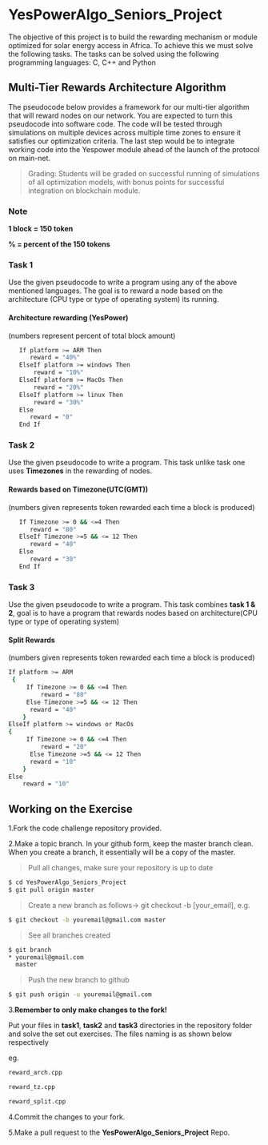 # YesPowerAlgo_Seniors_Project
The objective of this project is to build the rewarding mechanism or module optimized for solar energy access in Africa. To achieve this we must solve the following tasks. The tasks can be solved using the following programming languages: C, C++ and Python

## Multi-Tier Rewards Architecture Algorithm
The pseudocode below provides a framework for our multi-tier algorithm that will reward nodes on our network. You are expected to turn this pseudocode into software code. The code will be tested through simulations on multiple devices across multiple time zones to ensure it satisfies our optimization criteria. The last step would be to integrate working code into the Yespower module ahead of the launch of the protocol on main-net. 
>Grading: Students will be graded on successful running of simulations of all optimization models, with bonus points for successful integration on blockchain module.

### Note
**1 block = 150 token**

**% = percent of the 150 tokens**

### Task 1
Use the given pseudocode to write a program using any of the above mentioned languages. The goal is to reward a node based on the architecture (CPU type or type of operating system) its running.

#### Architecture rewarding (YesPower) 
(numbers represent percent of total block amount)
```sh  
   If platform >= ARM Then
      reward = "40%" 
   ElseIf platform >= windows Then
       reward = "10%" 
   ElseIf platform >= MacOs Then
       reward = "20%" 
   ElseIf platform >= linux Then
       reward = "30%" 
   Else
      reward = "0"
   End If

```

### Task 2
Use the given pseudocode to write a program. This task unlike task one uses **Timezones** in the rewarding of nodes.

####  Rewards based on Timezone(UTC(GMT)) 
(numbers given represents  token rewarded each time a block is produced)

```sh
   If Timezone >= 0 && <=4 Then
      reward = "80" 
   ElseIf Timezone >=5 && <= 12 Then
      reward = "40" 
   Else
      reward = "30"
   End If

```

### Task 3
Use the given pseudocode to write a program. This task combines **task 1 & 2**, goal is to have a program that rewards nodes based on architecture(CPU type or type of operating system)

####  Split Rewards 
(numbers given represents  token rewarded each time a block is produced)

```sh
If platform >= ARM 
 {
     If Timezone >= 0 && <=4 Then
         reward = "80" 
     Else Timezone >=5 && <= 12 Then
      reward = "40" 
    } 
ElseIf platform >= windows or MacOs
{
     If Timezone >= 0 && <=4 Then
         reward = "20" 
      Else Timezone >=5 && <= 12 Then
      reward = "10"
    }
Else
    reward = "10"

```

## Working on the Exercise

1.Fork the code challenge repository provided.

2.Make a topic branch. In your github form, keep the master branch clean. When you create a branch, it essentially will be a copy of the master.

>Pull all changes, make sure your repository is up to date

```sh
$ cd YesPowerAlgo_Seniors_Project
$ git pull origin master
```

>Create a new branch as follows-> git checkout -b [your_email], e.g.

```sh
$ git checkout -b youremail@gmail.com master
```

>See all branches created

```sh
$ git branch
* youremail@gmail.com
  master
```

>Push the new branch to github

```sh
$ git push origin -u youremail@gmail.com
```

3.**Remember to only make changes to the fork!**
    
Put your files in **task1**, **task2** and **task3** directories in the repository folder and solve the set out exercises. The files naming is as shown below respectively

eg. 
```sh
reward_arch.cpp 
```
```sh
reward_tz.cpp
```
```sh
reward_split.cpp
```

4.Commit the changes to your fork.

5.Make a pull request to the **YesPowerAlgo_Seniors_Project** Repo.
